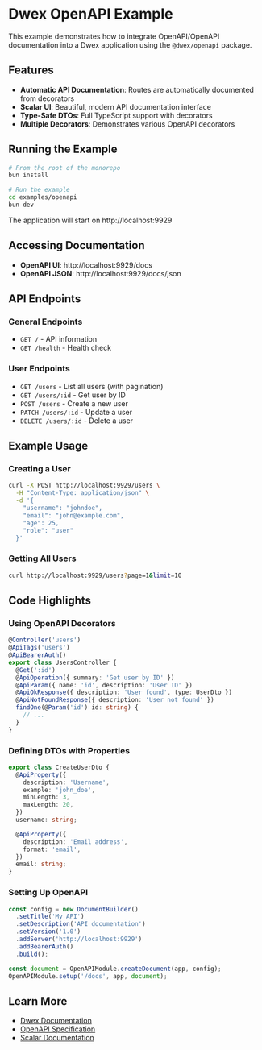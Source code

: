 # Dwex OpenAPI Example

This example demonstrates how to integrate OpenAPI/OpenAPI documentation into a Dwex application using the `@dwex/openapi` package.

## Features

- **Automatic API Documentation**: Routes are automatically documented from decorators
- **Scalar UI**: Beautiful, modern API documentation interface
- **Type-Safe DTOs**: Full TypeScript support with decorators
- **Multiple Decorators**: Demonstrates various OpenAPI decorators

## Running the Example

```bash
# From the root of the monorepo
bun install

# Run the example
cd examples/openapi
bun dev
```

The application will start on http://localhost:9929

## Accessing Documentation

- **OpenAPI UI**: http://localhost:9929/docs
- **OpenAPI JSON**: http://localhost:9929/docs/json

## API Endpoints

### General Endpoints
- `GET /` - API information
- `GET /health` - Health check

### User Endpoints
- `GET /users` - List all users (with pagination)
- `GET /users/:id` - Get user by ID
- `POST /users` - Create a new user
- `PATCH /users/:id` - Update a user
- `DELETE /users/:id` - Delete a user

## Example Usage

### Creating a User

```bash
curl -X POST http://localhost:9929/users \
  -H "Content-Type: application/json" \
  -d '{
    "username": "johndoe",
    "email": "john@example.com",
    "age": 25,
    "role": "user"
  }'
```

### Getting All Users

```bash
curl http://localhost:9929/users?page=1&limit=10
```

## Code Highlights

### Using OpenAPI Decorators

```typescript
@Controller('users')
@ApiTags('users')
@ApiBearerAuth()
export class UsersController {
  @Get(':id')
  @ApiOperation({ summary: 'Get user by ID' })
  @ApiParam({ name: 'id', description: 'User ID' })
  @ApiOkResponse({ description: 'User found', type: UserDto })
  @ApiNotFoundResponse({ description: 'User not found' })
  findOne(@Param('id') id: string) {
    // ...
  }
}
```

### Defining DTOs with Properties

```typescript
export class CreateUserDto {
  @ApiProperty({
    description: 'Username',
    example: 'john_doe',
    minLength: 3,
    maxLength: 20,
  })
  username: string;

  @ApiProperty({
    description: 'Email address',
    format: 'email',
  })
  email: string;
}
```

### Setting Up OpenAPI

```typescript
const config = new DocumentBuilder()
  .setTitle('My API')
  .setDescription('API documentation')
  .setVersion('1.0')
  .addServer('http://localhost:9929')
  .addBearerAuth()
  .build();

const document = OpenAPIModule.createDocument(app, config);
OpenAPIModule.setup('/docs', app, document);
```

## Learn More

- [Dwex Documentation](https://github.com/dwexjs/dwex)
- [OpenAPI Specification](https://openapi.io/specification/)
- [Scalar Documentation](https://github.com/scalar/scalar)
